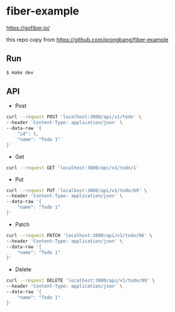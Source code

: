 # fiber-example

https://gofiber.io/

this repo copy from https://github.com/prongbang/fiber-example


## Run

```bash
$ make dev
```

## API

- Post

```bash
curl --request POST 'localhost:3000/api/v1/todo' \
--header 'Content-Type: application/json' \
--data-raw '{
    "id": 1,
    "name": "Todo 1"
}'
```

- Get

```bash
curl --request GET 'localhost:3000/api/v1/todo/1'
```

- Put

```bash
curl --request PUT 'localhost:3000/api/v1/todo/69' \
--header 'Content-Type: application/json' \
--data-raw '{
    "name": "Todo 1"
}'
```

- Patch

```bash
curl --request PATCH 'localhost:3000/api/v1/todo/96' \
--header 'Content-Type: application/json' \
--data-raw '{
    "name": "Todo 1"
}'
```

- Delete

```bash
curl --request DELETE 'localhost:3000/api/v1/todo/99' \
--header 'Content-Type: application/json' \
--data-raw '{
    "name": "Todo 1"
}'
```
